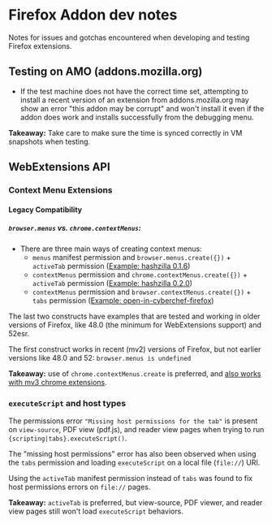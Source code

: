 # Firefox Addon dev notes

Notes for issues and gotchas encountered when developing and testing Firefox extensions.

## Testing on AMO (addons.mozilla.org)
  - If the test machine does not have the correct time set, attempting to install a recent version of an extension from addons.mozilla.org may show an error "this addon may be corrupt" and won't install it even if the addon does work and installs successfully from the debugging menu. 
  
 **Takeaway:** Take care to make sure the time is synced correctly in VM snapshots when testing.

## WebExtensions API

### Context Menu Extensions

#### Legacy Compatibility

##### `browser.menus` vs. `chrome.contextMenus`:
  - There are three main ways of creating context menus: 
    - `menus` manifest permission and `browser.menus.create({})` + `activeTab` permission ([Example: hashzilla 0.1.6](https://github.com/wesinator/HashZilla/blob/0b597dd97acd6d217645d9bec07b5c4fbf939dc8/src/background.js#L27))
    - `contextMenus` permission and `chrome.contextMenus.create({})` + `activeTab` permission ([Example: hashzilla 0.2.0](https://github.com/wesinator/HashZilla/blob/037a19c604eb0a0c343228c371441e0b09bc9c8b/src/background.js#L27))
    - `contextMenus` permission and `browser.contextMenus.create({})` + `tabs` permission ([Example: open-in-cyberchef-firefox](https://github.com/maurermj08/open-in-cyber-chef-firefox/blob/a96b31b872c5ff62b4beb1b004780c7724ee4939/main.js#L16))

  The last two constructs have examples that are tested and working in older versions of Firefox, like 48.0 (the minimum for WebExtensions support) and 52esr. 

  The first construct works in recent (mv2) versions of Firefox, but not earlier versions like 48.0 and 52: `browser.menus is undefined`

 **Takeaway:** use of `chrome.contextMenus.create` is preferred, and [also works with mv3 chrome extensions](https://github.com/wesinator/example-mv3-contextmenu-executescript).

### `executeScript` and host types

  The permissions error `"Missing host permissions for the tab"` is present on `view-source`, PDF view (pdf.js), and reader view pages when trying to run `{scripting|tabs}.executeScript()`.
  
  The "missing host permissions" error has also been observed when using the `tabs` permission and loading `executeScript` on a local file (`file://`) URI.
  
  Using the `activeTab` manifest permission instead of `tabs` was found to fix host permissions errors on `file://` pages.
  
 **Takeaway:** `activeTab` is preferred, but view-source, PDF viewer, and reader view pages still won't load `executeScript` behaviors.
